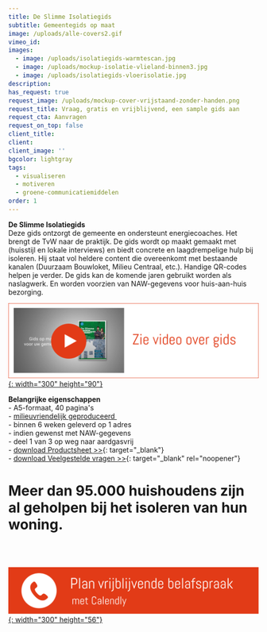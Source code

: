 ```yaml
---
title: De Slimme Isolatiegids
subtitle: Gemeentegids op maat
image: /uploads/alle-covers2.gif
vimeo_id:
images:
  - image: /uploads/isolatiegids-warmtescan.jpg
  - image: /uploads/mockup-isolatie-vlieland-binnen3.jpg
  - image: /uploads/isolatiegids-vloerisolatie.jpg
description:
has_request: true
request_image: /uploads/mockup-cover-vrijstaand-zonder-handen.png
request_title: Vraag, gratis en vrijblijvend, een sample gids aan
request_cta: Aanvragen
request_on_top: false
client_title:
client:
client_image: ''
bgcolor: lightgray
tags:
  - visualiseren
  - motiveren
  - groene-communicatiemiddelen
order: 1
---
```

**De Slimme Isolatiegids**<br>Deze gids ontzorgt de gemeente en ondersteunt energiecoaches. Het brengt de TvW naar de praktijk. De gids wordt op maakt gemaakt met (huisstijl en lokale interviews) en biedt concrete en laagdrempelige hulp bij isoleren. Hij staat vol heldere content die overeenkomt met bestaande kanalen (Duurzaam Bouwloket, Milieu Centraal, etc.). Handige QR-codes helpen je verder. De gids kan de komende jaren gebruikt worden als naslagwerk. En worden voorzien van NAW-gegevens voor huis-aan-huis bezorging.

[![](/uploads/knoppen-33-33.svg){: width="300" height="90"}](https://vimeo.com/845903129?share=copy)

**Belangrijke eigenschappen**<br>\- A5-formaat, 40 pagina's<br>\- [milieuvriendelijk geproduceerd&nbsp;](https://frisseplannen.nl/blogs/certificeringen/)<br>\- binnen 6 weken geleverd op 1 adres<br>\- indien gewenst met NAW-gegevens<br>\- deel 1 van 3 op weg naar aardgasvrij<br>\- [download Productsheet &gt;&gt;](https://bit.ly/productsheetDSI){: target="_blank"}<br>\- [download Veelgestelde vragen &gt;&gt;](/uploads/De-Slimme-Isolatiegids_Frisse-vragen.pdf){: target="_blank" rel="noopener"}

# Meer dan 95.000 huishoudens zijn al geholpen bij het isoleren van hun woning.

<br><br><br>[![](/uploads/knoppen-32-3.svg){: width="300" height="56"}](https://calendly.com/frisseplannen/kennismaking-en-vragen)